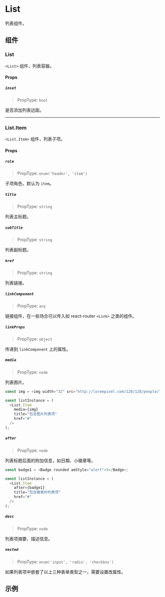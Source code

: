 # List

列表组件。

## 组件

### List

`<List>` 组件，列表容器。

#### Props

<!--
##### `component`

> PropType: `node`

组件使用的元素，默认为 `ul`。-->


##### `inset`

> PropType: `bool`

是否添加列表边距。

---

### List.Item

`<List.Item>` 组件，列表子项。

#### Props

##### `role`

> PropType: `enum('header', 'item')`

子项角色，默认为 `item`。

##### `title`

> PropType: `string`

列表主标题。

##### `subTitle`

> PropType: `string`

列表副标题。

##### `href`

> PropType: `string`

列表链接。

##### `linkComponent`

> PropType: `any`

链接组件，在一些场合可以传入如 react-router `<Link>` 之类的组件。

##### `linkProps`

> PropType: `object`

传递到 `linkComponent` 上的属性。

##### `media`

> PropType: `node`

列表图片。

```javascript
const img = <img width="32" src="http://lorempixel.com/128/128/people/" />;

const listInstance = (
  <List.Item
    media={img}
    title="包含图片列表项"
    href="#"
  />
);
```

##### `after`

> PropType: `node`

列表标题后面的附加信息，如日期、小徽章等。


```javascript
const badge1 = <Badge rounded amStyle="alert">5</Badge>;

const listInstance = (
  <List.Item
    after={badge1}
    title="包含徽章的列表项"
    href="#"
  />
);
```

##### `desc`

> PropType: `node`

列表项摘要、描述信息。


##### `nested`

> PropType: `enum('input', 'radio', 'checkbox')`

如果列表项中嵌套了以上三种表单类型之一，需要设置改属性。


## 示例
